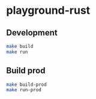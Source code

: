 # playground-rust

## Development

```sh
make build
make run
```

## Build prod

```sh
make build-prod
make run-prod
```
